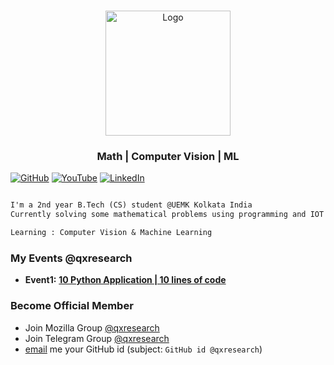  <br />
<p align="center">
  <a href="https://qxresearch.github.io/qxresearch">
    <img width="200px" src="https://github.com/xiaowuc2/xiaowuc2/blob/master/source/portfolio/math2.png" alt="Logo">
  </a>

  <h3 align="center">Math | Computer Vision | ML</h3>

  <p align="center">
  </p>
</p>


[![GitHub](https://img.shields.io/static/v1.svg?label=Worked-With&message=136&color=success&logo=github&style=social)](https://github.com/orgs/qxresearch/people)
[![YouTube](https://img.shields.io/static/v1.svg?label=YouTube&message=@qxresearch&color=grey&logo=youtube&style=flat&logoColor=white&colorA=critical)](https://www.youtube.com/channel/UCX7oe66V8zyFpAJyMfPL9VA)
  [![LinkedIn](https://img.shields.io/static/v1.svg?label=LinkedIn&message=xiaowuc2&color=success&logo=linkedin&style=flat&logoColor=white&colorA=blue)](https://www.linkedin.com/in/xiaowuc2)


```diff

I'm a 2nd year B.Tech (CS) student @UEMK Kolkata India
Currently solving some mathematical problems using programming and IOT based projects leading Mozilla Campus Club @qxresearch

Learning : Computer Vision & Machine Learning

```

### My Events @qxresearch 

- **Event1:** [**10 Python Application | 10 lines of code**](https://www.youtube.com/watch?v=B0_0gK_CUpM&list=PLK_zxbpEUfmVPsXnl1wx1s6BD8eBUjuOM)

<!--### Past Events-->
 
<!--- ``No Results``-->

### Become Official Member

- Join Mozilla Group [@qxresearch](https://community.mozilla.org/en/groups/qx-research/)
- Join Telegram Group [@qxresearch](https://t.me/qxresearch)
- <a href = "mailto: rohitmandal814566@gmail.com">email</a> me your GitHub id (subject: ``GitHub id @qxresearch``)
  
<!-- <h1 align="center">.</h1> -->
